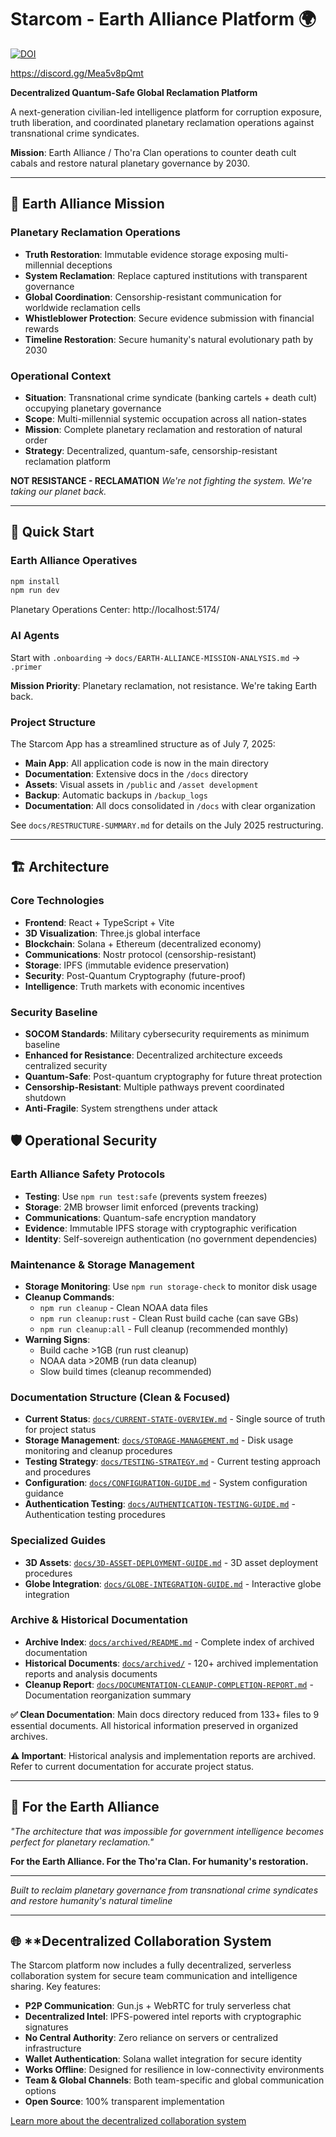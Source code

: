 # Starcom - Earth Alliance Platform 🌍

[![DOI](https://zenodo.org/badge/824411336.svg)](https://doi.org/10.5281/zenodo.16419375)

https://discord.gg/Mea5v8pQmt

**Decentralized Quantum-Safe Global Reclamation Platform**

A next-generation civilian-led intelligence platform for corruption exposure, truth liberation, and coordinated planetary reclamation operations against transnational crime syndicates.

**Mission**: Earth Alliance / Tho'ra Clan operations to counter death cult cabals and restore natural planetary governance by 2030.

---

## 🎯 **Earth Alliance Mission**

### **Planetary Reclamation Operations**
- **Truth Restoration**: Immutable evidence storage exposing multi-millennial deceptions
- **System Reclamation**: Replace captured institutions with transparent governance
- **Global Coordination**: Censorship-resistant communication for worldwide reclamation cells
- **Whistleblower Protection**: Secure evidence submission with financial rewards
- **Timeline Restoration**: Secure humanity's natural evolutionary path by 2030

### **Operational Context**
- **Situation**: Transnational crime syndicate (banking cartels + death cult) occupying planetary governance
- **Scope**: Multi-millennial systemic occupation across all nation-states  
- **Mission**: Complete planetary reclamation and restoration of natural order
- **Strategy**: Decentralized, quantum-safe, censorship-resistant reclamation platform

**NOT RESISTANCE - RECLAMATION**
*We're not fighting the system. We're taking our planet back.*

---

## 🚀 **Quick Start**

### **Earth Alliance Operatives**
```bash
npm install
npm run dev
```
Planetary Operations Center: http://localhost:5174/

### **AI Agents**
Start with `.onboarding` → `docs/EARTH-ALLIANCE-MISSION-ANALYSIS.md` → `.primer`

**Mission Priority**: Planetary reclamation, not resistance. We're taking Earth back.

### **Project Structure**
The Starcom App has a streamlined structure as of July 7, 2025:
- **Main App**: All application code is now in the main directory
- **Documentation**: Extensive docs in the `/docs` directory
- **Assets**: Visual assets in `/public` and `/asset development`
- **Backup**: Automatic backups in `/backup_logs`
- **Documentation**: All docs consolidated in `/docs` with clear organization

See `docs/RESTRUCTURE-SUMMARY.md` for details on the July 2025 restructuring.

---

## 🏗️ **Architecture**

### **Core Technologies**
- **Frontend**: React + TypeScript + Vite
- **3D Visualization**: Three.js global interface  
- **Blockchain**: Solana + Ethereum (decentralized economy)
- **Communications**: Nostr protocol (censorship-resistant)
- **Storage**: IPFS (immutable evidence preservation)
- **Security**: Post-Quantum Cryptography (future-proof)
- **Intelligence**: Truth markets with economic incentives

### **Security Baseline**
- **SOCOM Standards**: Military cybersecurity requirements as minimum baseline
- **Enhanced for Resistance**: Decentralized architecture exceeds centralized security
- **Quantum-Safe**: Post-quantum cryptography for future threat protection
- **Censorship-Resistant**: Multiple pathways prevent coordinated shutdown
- **Anti-Fragile**: System strengthens under attack

## 🛡️ **Operational Security**

### **Earth Alliance Safety Protocols**
- **Testing**: Use `npm run test:safe` (prevents system freezes)
- **Storage**: 2MB browser limit enforced (prevents tracking)
- **Communications**: Quantum-safe encryption mandatory
- **Evidence**: Immutable IPFS storage with cryptographic verification
- **Identity**: Self-sovereign authentication (no government dependencies)

### **Maintenance & Storage Management**
- **Storage Monitoring**: Use `npm run storage-check` to monitor disk usage
- **Cleanup Commands**:
  - `npm run cleanup` - Clean NOAA data files
  - `npm run cleanup:rust` - Clean Rust build cache (can save GBs)
  - `npm run cleanup:all` - Full cleanup (recommended monthly)
- **Warning Signs**: 
  - Build cache >1GB (run rust cleanup)
  - NOAA data >20MB (run data cleanup)
  - Slow build times (cleanup recommended)

### **Documentation Structure (Clean & Focused)**
- **Current Status**: [`docs/CURRENT-STATE-OVERVIEW.md`](./docs/CURRENT-STATE-OVERVIEW.md) - Single source of truth for project status
- **Storage Management**: [`docs/STORAGE-MANAGEMENT.md`](./docs/STORAGE-MANAGEMENT.md) - Disk usage monitoring and cleanup procedures
- **Testing Strategy**: [`docs/TESTING-STRATEGY.md`](./docs/TESTING-STRATEGY.md) - Current testing approach and procedures
- **Configuration**: [`docs/CONFIGURATION-GUIDE.md`](./docs/CONFIGURATION-GUIDE.md) - System configuration guidance
- **Authentication Testing**: [`docs/AUTHENTICATION-TESTING-GUIDE.md`](./docs/AUTHENTICATION-TESTING-GUIDE.md) - Authentication testing procedures

### **Specialized Guides**
- **3D Assets**: [`docs/3D-ASSET-DEPLOYMENT-GUIDE.md`](./docs/3D-ASSET-DEPLOYMENT-GUIDE.md) - 3D asset deployment procedures
- **Globe Integration**: [`docs/GLOBE-INTEGRATION-GUIDE.md`](./docs/GLOBE-INTEGRATION-GUIDE.md) - Interactive globe integration

### **Archive & Historical Documentation**
- **Archive Index**: [`docs/archived/README.md`](./docs/archived/README.md) - Complete index of archived documentation
- **Historical Documents**: [`docs/archived/`](./docs/archived/) - 120+ archived implementation reports and analysis documents
- **Cleanup Report**: [`docs/DOCUMENTATION-CLEANUP-COMPLETION-REPORT.md`](./docs/DOCUMENTATION-CLEANUP-COMPLETION-REPORT.md) - Documentation reorganization summary

**✅ Clean Documentation**: Main docs directory reduced from 133+ files to 9 essential documents. All historical information preserved in organized archives.

**⚠️ Important**: Historical analysis and implementation reports are archived. Refer to current documentation for accurate project status.

---

## 🌟 **For the Earth Alliance**

*"The architecture that was impossible for government intelligence becomes perfect for planetary reclamation."*

**For the Earth Alliance. For the Tho'ra Clan. For humanity's restoration.**

---

*Built to reclaim planetary governance from transnational crime syndicates and restore humanity's natural timeline*

---

## 🌐 **Decentralized Collaboration System

The Starcom platform now includes a fully decentralized, serverless collaboration system for secure team communication and intelligence sharing. Key features:

- **P2P Communication**: Gun.js + WebRTC for truly serverless chat
- **Decentralized Intel**: IPFS-powered intel reports with cryptographic signatures
- **No Central Authority**: Zero reliance on servers or centralized infrastructure
- **Wallet Authentication**: Solana wallet integration for secure identity
- **Works Offline**: Designed for resilience in low-connectivity environments
- **Team & Global Channels**: Both team-specific and global communication options
- **Open Source**: 100% transparent implementation

[Learn more about the decentralized collaboration system](./docs/DECENTRALIZED-COLLABORATION.md)
